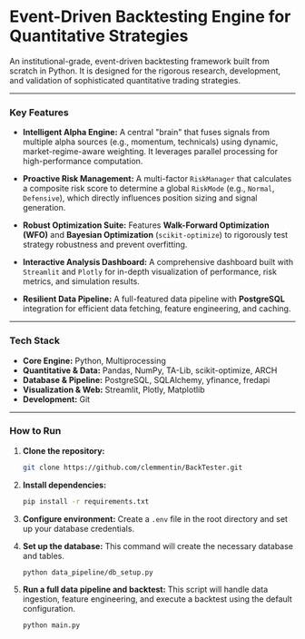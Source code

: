 # Event-Driven Backtesting Engine for Quantitative Strategies
An institutional-grade, event-driven backtesting framework built from scratch in Python. It is designed for the rigorous research, development, and validation of sophisticated quantitative trading strategies.

---

### Key Features

-   **Intelligent Alpha Engine:** A central "brain" that fuses signals from multiple alpha sources (e.g., momentum, technicals) using dynamic, market-regime-aware weighting. It leverages parallel processing for high-performance computation.

-   **Proactive Risk Management:** A multi-factor `RiskManager` that calculates a composite risk score to determine a global `RiskMode` (e.g., `Normal`, `Defensive`), which directly influences position sizing and signal generation.

-   **Robust Optimization Suite:** Features **Walk-Forward Optimization (WFO)** and **Bayesian Optimization** (`scikit-optimize`) to rigorously test strategy robustness and prevent overfitting.

-   **Interactive Analysis Dashboard:** A comprehensive dashboard built with `Streamlit` and `Plotly` for in-depth visualization of performance, risk metrics, and simulation results.

-   **Resilient Data Pipeline:** A full-featured data pipeline with **PostgreSQL** integration for efficient data fetching, feature engineering, and caching.

---

### Tech Stack

-   **Core Engine:** Python, Multiprocessing
-   **Quantitative & Data:** Pandas, NumPy, TA-Lib, scikit-optimize, ARCH
-   **Database & Pipeline:** PostgreSQL, SQLAlchemy, yfinance, fredapi
-   **Visualization & Web:** Streamlit, Plotly, Matplotlib
-   **Development:** Git

---

### How to Run

1.  **Clone the repository:**
    ```bash
    git clone https://github.com/clemmentin/BackTester.git
    ```

2.  **Install dependencies:**
    ```bash
    pip install -r requirements.txt
    ```

3.  **Configure environment:**
    Create a `.env` file in the root directory and set up your database credentials. 

4.  **Set up the database:**
    This command will create the necessary database and tables.
    ```bash
    python data_pipeline/db_setup.py
    ```
5.  **Run a full data pipeline and backtest:**
    This script will handle data ingestion, feature engineering, and execute a backtest using the default configuration.
    ```bash
    python main.py
    ```
